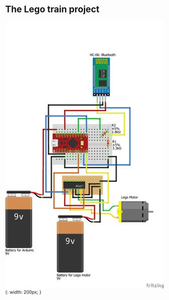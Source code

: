 # The Lego train project


![Diagram of electronics](https://raw.githubusercontent.com/ollihei/train/master/Documentation/ElectronicsDiagram.png) {: width: 200px; }
